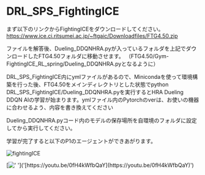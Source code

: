 # DRL_SPS_FightingICE

まず以下のリンクからFightingICEをダウンロードしてください。
https://www.ice.ci.ritsumei.ac.jp/~ftgaic/Downloadfiles/FTG4.50.zip

ファイルを解答後、Dueling_DDQNHRA.pyが入っているフォルダを上記でダウンロードしたFTG4.50フォルダに移動させます。
（FTG4.50/Gym-FightingICE_RL_spring/Dueling_DDQNHRA.pyとなるように）

DRL_SPS_FightingICE内にymlファイルがあるので、Minicondaを使って環境構築を行った後、FTG4.50をメインディレクトリとした状態でpython DRL_SPS_FightingICE/Dueling_DDQNHRA.pyを実行するとHRA Dueling DDQN AIの学習が始まります。ymlファイル内のPytorchのverは、お使いの機器に合わせるよう、内容を書き換えてください


Dueling_DDQNHRA.pyコード内のモデルの保存場所を自環境のフォルダに設定してから実行してください。

学習が完了すると以下のP1のエージェントができあがります。

![fightingICE](https://github.com/Minogame321/DRL_SPS_FightingICE/assets/128656868/d25dac2e-0661-4ea3-bc6c-3252cb56bdc9)

[![' ']('https://github.com/Minogame321/DRL_SPS_FightingICE/assets/128656868/d25dac2e-0661-4ea3-bc6c-3252cb56bdc9')]('[https://youtu.be/0fH4kWfbQaY](https://youtu.be/0fH4kWfbQaY)')
